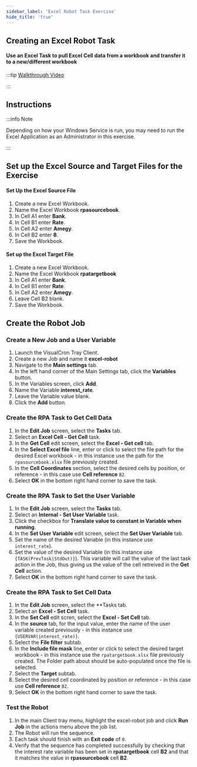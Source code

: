 ```yaml
---
sidebar_label: 'Excel Robot Task Exercise'
hide_title: 'true'
---
```


## Creating an Excel Robot Task

#### Use an Excel Task to pull Excel Cell data from a workbook and transfer it to a new/different workbook

:::tip [Walkthrough Video](../static/img/vs-excel-robot.mp4)

:::

## Instructions

:::info Note

Depending on how your Windows Service is run, you may need to run the Excel Application as an Administrator in this exercise.

:::

## Set up the Excel Source and Target Files for the Exercise

#### Set Up the Excel Source File

1. Create a new Excel Workbook.
2. Name the Excel Workbook **rpasourcebook**.
3. In Cell A1 enter **Bank**.
4. In Cell B1 enter **Rate**.
5. In Cell A2 enter **Amegy**.
6. In Cell B2 enter **8**.
7. Save the Workbook.

#### Set up the Excel Target File

1. Create a new Excel Workbook.
2. Name the Excel Workbook **rpatargetbook**
3. In Cell A1 enter **Bank**.
4. In Cell B1 enter **Rate**.
5. In Cell A2 enter **Amegy**.
6. Leave Cell B2 blank.
7. Save the Workbook.

## Create the Robot Job

### Create a New Job and a User Variable

1. Launch the VisualCron Tray Client.
2. Create a new Job and name it **excel-robot**
3. Navigate to the **Main settings** tab.
4. In the left hand corner of the Main Settings tab, click the **Variables** button.
5. In the  Variables screen, click **Add**.
6. Name the Variable **interest_rate**.
7. Leave the Variable value blank.
8. Click the **Add** button.

### Create the RPA Task to Get Cell Data


1. In the **Edit Job** screen, select the **Tasks** tab.
2. Select an **Excel Cell - Get Cell** task.
3. In the **Get Cell** edit screen, select the **Excel - Get cell** tab.
4. In the **Select Excel file** line, enter or click to select the file path for the desired Excel workbook - in this instance use the path for the `rpasourcebook.xlsx` file previously created.
5. In the **Cell Coordinates** section, select the desired cells by position, or reference - in this case use **Cell reference** `B2`.
6. Select **OK** in the bottom right hand corner to save the task.

### Create the RPA Task to Set the User Variable

1. In the **Edit Job** screen, select the **Tasks** tab.
2. Select an **Internal - Set User Variable** task.
3. Click the checkbox for **Translate value to constant in Variable when running**.
4. In the **Set User Variable** edit screen, select the **Set User Variable**  tab.
5. Set the name of the desired Variable (in this instance use `interest_rate`).
6. Set the value of the desired Variable (in this instance use `{TASK(PrevTask|StdOut)}`). This variable will call the value of the last task action in the Job, thus giving us the value of the cell retreived in the **Get Cell** action.
7. Select **OK** in the bottom right hand corner to save the task.

### Create the RPA Task to Set Cell Data

1. In the **Edit Job** screen, select the **Tasks tab.
2. Select an **Excel - Set Cell** task.
3. In the **Set Cell** edit scren, select the **Excel - Set Cell** tab.
4. In the **source** tab, for the input value, enter the name of the user variable created previously - in this instance use `{USERVAR(interest_rate)}`.
5. Select the **File filter** subtab.
6. In the **Include file mask** line, enter or click to select the desired target workbook - in this instance use the `rpatargetbook.xlsx` file previously created. The Folder path about should be auto-populated once the file is selected. 
7. Select the **Target** subtab.
8. Select the desired cell coordinated by position or reference - in this case use **Cell reference** `B2`.
9. Select **OK** in the bottom right hand corner to save the task.


### Test the Robot

1. In the main Client tray menu, highlight the excel-robot job and click **Run Job** in the actions menu above the job list.
2. The Robot will run the sequence.
3. Each task should finish with an **Exit code** of `0`.
4. Verify that the sequence has completed successfully by checking that the interest rate variable has been set in **rpatargetbook** cell **B2** and that it matches the value in **rpasourcebook** cell **B2**.
